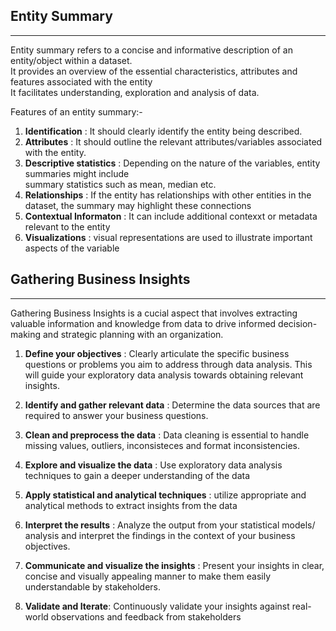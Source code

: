 ## Entity Summary

---

Entity summary refers to a concise and informative description of an entity/object within a dataset. <br>
It provides an overview of the essential characteristics, attributes and features associated with the entity<br>
It facilitates understanding, exploration and analysis of data.

Features of an entity summary:-

1. **Identification** : It should clearly identify the entity being described.
2. **Attributes** : It should outline the relevant attributes/variables associated with the entity.
3. **Descriptive statistics** : Depending on the nature of the variables, entity summaries might include <br> summary statistics such as mean, median etc.
4. **Relationships** : If the entity has relationships with other entities in the dataset, the summary may highlight these connections
5. **Contextual Informaton** : It can include additional contexxt or metadata relevant to the entity
6. **Visualizations** : visual representations are used to illustrate important aspects of the variable

## Gathering Business Insights

---

<bold>Gathering Business Insights</bold> is a cucial aspect that involves extracting valuable information and knowledge from data to drive informed decision-making and strategic planning with an organization.

1. **Define your objectives** : Clearly articulate the specific business questions or problems you aim to address through data analysis. This will guide your exploratory data analysis towards obtaining relevant insights.

2. **Identify and gather relevant data** : Determine the data sources that are required to answer your business questions.

3. **Clean and preprocess the data** : Data cleaning is essential to handle missing values, outliers, inconsisteces and format inconsistencies.

4. **Explore and visualize the data** : Use exploratory data analysis techniques to gain a deeper understanding of the data

5. **Apply statistical and analytical techniques** : utilize appropriate and analytical methods to extract insights from the data

6. **Interpret the results** : Analyze the output from your statistical models/ analysis and interpret the findings in the context of your business objectives.

7. **Communicate and visualize the insights** : Present your insights in clear, concise and visually appealing manner to make them easily understandable by stakeholders.

8. **Validate and Iterate**: Continuously validate your insights against real-world observations and feedback from stakeholders
